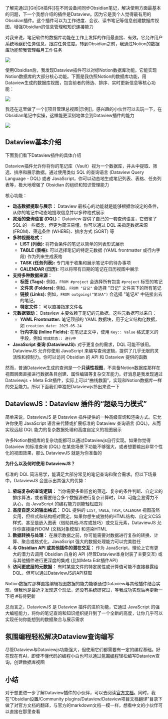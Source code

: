 了解完通过[[Git|Git插件]]在不同设备间同步Obsidian笔记，解决使用方面最基本的问题，下一个我想介绍的插件是Dataview。因为它是我个人觉得最有用的Obsidian插件。这个插件可以为工作进度、会议、读书笔记等信息创建数据库视图，增强Obsidian的信息管理和知识连接能力

对我来说，笔记软件的数据库功能在工作上发挥的作用最直接、有效。它允许用户系统地组织任务信息，跟踪任务进度。转到Obsidian之前，我通过Notion的数据库功能帮我管理每月工作任务

![](https://img.aiexplorernote.com/%E4%BD%BF%E7%94%A8Git%E6%8F%92%E4%BB%B6%E8%AE%A9Obsidian%E5%AE%9E%E7%8E%B0%E5%90%8C%E6%AD%A5/notion-databse-view.jpg)

使用Obsidian后，我发现Dataview插件可以对标Notion数据库功能。它能实现Notion数据库的大部分核心功能。下面是我仿照Notion的数据库功能，用Dataview生成的数据库视图，包含前者的筛选、排序、实时更新信息等核心功能：

![](https://img.aiexplorernote.com/%E4%BD%BF%E7%94%A8Git%E6%8F%92%E4%BB%B6%E8%AE%A9Obsidian%E5%AE%9E%E7%8E%B0%E5%90%8C%E6%AD%A5/dataview-database-view.jpg)

我还在这里做了一个[[项目管理总视图|示例]]，感兴趣的小伙伴可以去玩一下，在Obsidian笔记中实操，这样能更深刻地体会到Dataview插件的能力

![](https://img.aiexplorernote.com/%E4%BD%BF%E7%94%A8Git%E6%8F%92%E4%BB%B6%E8%AE%A9Obsidian%E5%AE%9E%E7%8E%B0%E5%90%8C%E6%AD%A5/dataview-database-template.jpg)

## Dataview基本介绍

下面我们看下Dataview插件的具体介绍

Dataview插件允许你将你的笔记库（Vault）视为一个数据库，并从中提取、筛选、排序和展示数据。通过使用类似 SQL 的查询语言 (Dataview Query Language - DQL) 或者 JavaScript，你可以动态地生成笔记列表、表格、任务列表等，极大地增强了 Obsidian 的组织和知识管理能力

核心功能：

- **动态数据提取与展示：** Dataview 最核心的功能就是能够根据你设定的条件，从你的笔记中动态地提取信息并以多种格式展示
- **灵活的查询语言 (DQL)：** Dataview 提供了自己的一套查询语言，它借鉴了 SQL 的一些概念，但更为简洁易懂。你可以通过 DQL 来指定数据来源 (FROM)、筛选条件 (WHERE)、排序方式 (SORT) 等
- **多种视图格式：**
    - **LIST (列表):** 将符合条件的笔记以简单的列表形式展示
    - **TABLE (表格):** 可以选择笔记的特定元数据 (YAML frontmatter 或行内字段) 作为列来生成表格
    - **TASK (任务列表):** 专门用于收集和展示笔记中的待办事项
    - **CALENDAR (日历):** 可以将带有日期的笔记在日历视图中展示
- **支持多种数据来源：**
    - **标签 (Tags):** 例如，`FROM #project` 会选择所有包含 `#project` 标签的笔记
    - **文件夹 (Folders):** 例如，`FROM "日记"` 会选择 "日记" 文件夹下的所有笔记
    - **链接 (Links):** 例如，`FROM outgoing("笔记A")` 会选择 "笔记A" 中链接出去的笔记。
    - **特定文件：** 可以直接指定文件名
- **元数据驱动：** Dataview 主要依赖于笔记的元数据。这些元数据可以来自：
    - **YAML Frontmatter:** 笔记顶部的 YAML 数据块，用于定义结构化数据，如 `creation_date: 2025-05-24`
    - **行内字段 (Inline Fields):** 在笔记正文中，使用 `Key:: Value` 格式定义的字段，例如 `完成状态:: 进行中`
- **JavaScript 查询 (DataviewJS):** 对于更复杂的需求，DQL 可能不够用。DataviewJS 允许你使用 JavaScript 来编写查询逻辑，提供了几乎无限的灵活性和控制力。你可以访问 Obsidian 的 API 和 Dataview 提供的函数

然而，普通Dataview生成的查询是一个**只读性视图**，不具备Notion数据库那样在视图层面直接进行数据条目创建、属性编辑等复杂交互能力。好消息是我发现通过Dataviewjs + Meta Edit插件，实际上可以“曲线救国”，实现和Notion数据库一样的交互能力。所以下面我们单独把Dataviewjs拎出来说一下

## DataviewJS：Dataview 插件的“超级马力模式”

简单来说，DataviewJS 是 Dataview 插件提供的一种高级查询和渲染方式。它允许你使用 JavaScript 语言来代替或扩展标准的 Dataview 查询语言 (DQL)，从而实现远超 DQL 能力的复杂数据处理和高度自定义的视图展示

许多Notion数据库的复杂功能都可以通过Dataviewjs自行实现。如果你觉得 Dataview 的标准查询 (DQL) 在某些场景下功能不够强大，或者想要输出非常个性化的视图效果，那么 DataviewJS 就是为你准备的

**为什么以及何时使用 DataviewJS？**

标准的 DQL 简洁易学，能满足大部分常见的笔记查询和聚合需求。但以下场景中，DataviewJS 会显示出其强大的优势：

1. **极端复杂的查询逻辑：** 当你需要多重嵌套的筛选、复杂的条件判断、自定义的排序算法，或者需要结合多个数据源进行复杂计算时，DQL 可能会显得力不从心，而 JavaScript 的编程能力则能轻松应对
2. **高度自定义的输出格式：** DQL 提供的 `LIST`, `TABLE`, `TASK`, `CALENDAR` 视图虽然实用，但样式和结构相对固定。如果你想生成独特的HTML结构、自定义CSS样式、甚至是嵌入图表（借助其他JS库或技巧）或交互元素，DataviewJS 允许你直接操作DOM (文档对象模型) 和渲染HTML
3. **数据转换与处理：** 在展示数据之前，你可能需要对数据进行复杂的转换、计算、聚合或格式化，JavaScript 强大的数据处理能力可以完美胜任
4. **与 Obsidian API 或其他插件的潜在交互：** 作为 JavaScript，理论上它有更大的潜力去调用 Obsidian 自身的 API (尽管Dataview本身封装了主要交互) 或与其他插件进行更深度的集成 (比如Meta Edit插件API)
5. **访问更底层的元数据：** 有时某些文件的特定属性或计算值可能不直接暴露给DQL，但可以通过DataviewJS的API获取

Notion数据库那样直接编辑视图数据的能力能够通过Dataview与其他插件结合实现，但我也是最近才发现这个玩法，还没有系统研究过，等我成功实现后再更新一下吧 #有待更新 

总而言之，DataviewJS 是 Dataview 插件的进阶功能，它通过 JavaScript 的强大编程能力，将你的笔记查询和知识组织提升到了一个全新的高度，让你几乎可以实现任何你能想到的数据聚合与展示需求

## 氛围编程轻松解决Dataview查询编写

尽管Dataview与Dataviewjs功能强大，但使用它们都需要有一定的编程基础。好在现在有AI，即使不懂代码的编程小白也可以通过[氛围编程](https://www.aiexplorernote.com/article/cursor-basics)轻松编写Dataview查询，创建数据库视图

## 小结

对于想更进一步了解Dataview插件的小伙伴，可以去阅读[官方文档](https://blacksmithgu.github.io/obsidian-dataview/)。同时，我在“Obsidian设置/Community plugins/Dataview/Dataview项目文档翻译”目录下做了对官方文档的翻译，与官方的markdown文档一模一样，想看中文的小伙伴可以直接在那里查看